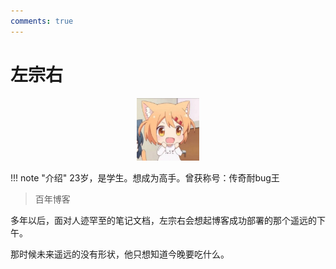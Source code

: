 ```yaml
---
comments: true
---
```


# 左宗右

<div style="text-align: center;">
    <img src="./images/head.jpg" alt="LeftMidRight" width=20% height=20%>
</div>

!!! note "介绍"
    23岁，是学生。想成为高手。曾获称号：传奇耐bug王

>百年博客

多年以后，面对人迹罕至的笔记文档，左宗右会想起博客成功部署的那个遥远的下午。

那时候未来遥远的没有形状，他只想知道今晚要吃什么。